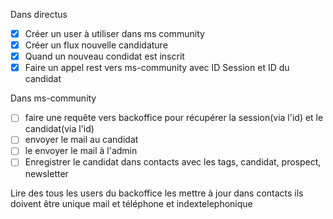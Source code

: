 Dans directus

- [X] Créer un user à utiliser dans ms community
- [X] Créer un flux nouvelle candidature
- [X] Quand un nouveau condidat est inscrit
- [X] Faire un appel rest vers ms-community avec ID Session et ID du candidat

Dans ms-community

- [ ] faire une requête vers backoffice pour récupérer la session(via l'id) et le candidat(via l'id)
- [ ] envoyer le mail au candidat
- [ ] le envoyer le mail à l'admin
- [ ] Enregistrer le candidat dans contacts avec les tags, candidat, prospect, newsletter

Lire des tous les users du backoffice les mettre à jour dans contacts ils doivent être unique mail et téléphone et indextelephonique
